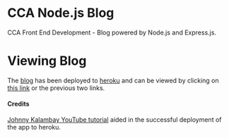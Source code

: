 # CCA Node.js Blog
CCA Front End Development - Blog powered by Node.js and Express.js.

# Viewing Blog
The [blog](https://boiling-sierra-65746.herokuapp.com/) has been deployed to [heroku](https://boiling-sierra-65746.herokuapp.com/) and can be viewed by clicking on [this link](https://boiling-sierra-65746.herokuapp.com/) or the previous two links.

#### Credits
[Johnny Kalambay YouTube tutorial](https://www.youtube.com/watch?v=MxfxiR8TVNU) aided in the successful deployment of the app to heroku. 
